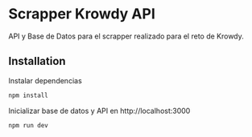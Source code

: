 # Scrapper Krowdy API

API y Base de Datos para el scrapper realizado para el reto de Krowdy.

## Installation

Instalar dependencias

```bash
npm install
```

Inicializar base de datos y API en http://localhost:3000

```bash
npm run dev
```
